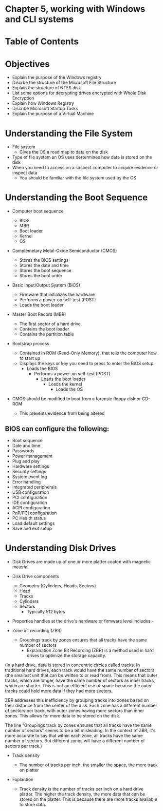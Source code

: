 # Chapter 5, working with Windows and CLI systems

# Table of Contents

# Objectives 
- Explain the purpose of the Windows registry
- Discrbe the structure of the Microsoft File Structure
- Explain the structure of NTFS disk
- List some options for decrypting drives encrypted with Whole Disk Encryption
- Explain how Windows Registry
- Discribe Microsoft Startup Tasks
- Explain the purpose of a Virtual Machine

# Understanding the File System
- File system
  - Gives the OS a road map to data on the disk
- Type of file system an OS uses dertermines how data is stored on the disk
- When you need to access on a suspect computer to acquire evidence or inspect data
  - You should be familiar with the file system used by the OS
  
# Understanding the Boot Sequence

- Computer boot sequence
  - BIOS
  - MBR
  - Boot loader
  - Kernel
  - OS

- Complemetary Metal-Oxide Semiconductor (CMOS)
  - Stores the BIOS settings
  - Stores the date and time
  - Stores the boot sequence
  - Stores the boot order

- Basic Input/Output System (BIOS)
  - Firmware that initializes the hardware
  - Performs a power-on self-test (POST)
  - Loads the boot loader
- Master Boot Record (MBR)
  - The first sector of a hard drive
  - Contains the boot loader
  - Contains the partition table
- Bootstrap process 
    - Contained in ROM (Read-Only Memory), that tells the computer how to start up
    - Displays the keys or key you need to press to enter the BIOS setup
      - Loads the BIOS
          - Performs a power-on self-test (POST)
              - Loads the boot loader
                  - Loads the kernel
                    - Loads the OS


- CMOS should be modified to boot from a forensic floppy disk or CD-ROM 
   - This prevents evidence from being altered


## BIOS can configure the following:
- Boot sequence
- Date and time
- Passwords
- Power management
- Plug and play
- Hardware settings
- Security settings
- System event log
- Error handling
- Integrated peripherals
- USB configuration
- PCI configuration
- IDE configuration
- ACPI configuration
- PnP/PCI configuration
- PC Health status
- Load default settings
- Save and exit setup


# Understanding Disk Drives
- Disk Drives are made up of one or more platter coated with magnetic material
- Disk Drive components
  - Geometry (Cylinders, Heads, Sectors)
  - Head
  - Tracks
  - Cylinders 
  - Sectors
    - Typically 512 bytes


- Properties handles at the drive's hardware or firmware level includes:-
- Zone bit recording (ZBR)
  - Groupings track by zones ensures that all tracks have the same number of sectors
    - Explaination
    Zone Bit Recording (ZBR) is a method used in hard drives to optimize the storage capacity. 

(In a hard drive, data is stored in concentric circles called tracks. In traditional hard drives, each track would have the same number of sectors (the smallest unit that can be written to or read from). This means that outer tracks, which are longer, have the same number of sectors as inner tracks, which are shorter. This is not an efficient use of space because the outer tracks could hold more data if they had more sectors.

ZBR addresses this inefficiency by grouping tracks into zones based on their distance from the center of the disk. Each zone has a different number of sectors per track, with outer zones having more sectors than inner zones. This allows for more data to be stored on the disk. 

The line "Groupings track by zones ensures that all tracks have the same number of sectors" seems to be a bit misleading. In the context of ZBR, it's more accurate to say that within each zone, all tracks have the same number of sectors. But different zones will have a different number of sectors per track.)


- Track density
  - The number of tracks per inch, the smaller the space, the more track on platter

- Explantion
  - Track density is the number of tracks per inch on a hard drive platter. The higher the track density, the more data that can be stored on the platter. This is because there are more tracks available to store data.

